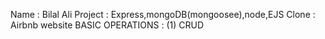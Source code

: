 Name : Bilal Ali
Project : Express,mongoDB(mongoosee),node,EJS 
Clone : Airbnb website 
BASIC OPERATIONS :
(1) CRUD
